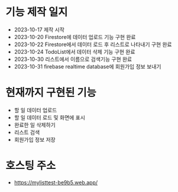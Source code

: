 # 기능 제작 일지

- 2023-10-17 제작 시작
- 2023-10-20 Firestore에 데이터 업로드 기능 구현 완료
- 2023-10-22 Firestore에서 데이터 로드 후 리스트로 나타내기 구현 완료
- 2023-10-24 TodoList에서 데이터 삭제 기능 구현 완료
- 2023-10-30 리스트에서 이름으로 검색기능 구현 완료
- 2023-10-31 firebase realtime database에 회원가입 정보 보내기


# 현재까지 구현된 기능
 - 할 일 데이터 업로드
 - 할 일 데이터 로드 및 화면에 표시
 - 완료한 일 삭제하기
 - 리스트 검색
 - 회원가입 정보 저장


# 호스팅 주소
 - https://mylisttest-be9b5.web.app/
